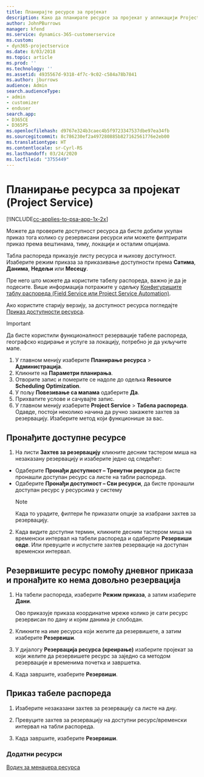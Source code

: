```yaml
---
title: Планирајте ресурсе за пројекат
description: Како да планирате ресурсе за пројекат у апликацији Project Service
author: JohnPBurrows
manager: kfend
ms.service: dynamics-365-customerservice
ms.custom:
- dyn365-projectservice
ms.date: 8/03/2018
ms.topic: article
ms.prod: ''
ms.technology: ''
ms.assetid: 4935567d-9318-4f7c-9c02-c584a78b7841
ms.author: jburrows
audience: Admin
search.audienceType:
- admin
- customizer
- enduser
search.app:
- D365CE
- D365PS
ms.openlocfilehash: d9767e324b3caec4b5f9723347537dbe97ea34fb
ms.sourcegitcommit: 8c786230ef2a497280885b827162561776e2eb00
ms.translationtype: HT
ms.contentlocale: sr-Cyrl-RS
ms.lasthandoff: 03/24/2020
ms.locfileid: "3755449"
---
```

# <a name="schedule-resources-for-a-project-project-service"></a>Планирање ресурса за пројекат (Project Service)

[!INCLUDE[cc-applies-to-psa-app-1x-2x](../includes/cc-applies-to-psa-app-1x-2x.md)]

Можете да проверите доступност ресурса да бисте добили укупан приказ тога колико су резервисани ресурси или можете филтрирати приказ према вештинама, тиму, локацији и осталим опцијама.  
  
Табла распореда приказује листу ресурса и њихову доступност. Изаберите режим приказа за приказивање доступности према **Сатима**, **Данима**, **Недељи** или **Месецу**.  
  
Пре него што можете да користите табелу распореда, важно је да је подесите. Више информација потражите у одељку [Конфигуришите таблу распореда (Field Service или Project Service Automation)](../field-service/configure-schedule-board.md).
  
Ако користите старију верзију, за доступност ресурса погледајте [Приказ доступности ресурса](../project-service/view-resource-availability.md).  

> [!IMPORTANT]
>  Да бисте користили функционалност резервације табеле распореда, географско кодирање и услуге за локацију, потребно је да укључите мапе.  
> 
> 1. У главном менију изаберите **Планирање ресурса** > **Администрација**.  
> 2. Кликните на **Параметри планирања**.  
> 3. Отворите запис и померите се надоле до одељка **Resource Scheduling Optimization**.  
> 4. У пољу **Повезивање са мапама** одаберите **Да**.  
> 5. Прихватите услове и сачувајте запис.  
> 6. У главном менију изаберите **Project Service** > **Табела распореда**. Одавде, постоји неколико начина да ручно закажете захтев за резервацију. Изаберите метод који функционише за вас.
  
## <a name="find-available-resources"></a>Пронађите доступне ресурсе

1.  На листи **Захтев за резервацију** кликните десним тастером миша на незаказану резервацију и изаберите једно од следећег:  
  
- Одаберите **Пронађи доступност – Тренутни ресурси** да бисте пронашли доступан ресурс са листе на табли распореда.  
- Одаберите **Пронађи доступност – Сви ресурси**, да бисте пронашли доступан ресурс у ресурсима у систему  
   > [!NOTE]
   >  Када то урадите, филтери ће приказати опције за изабрани захтев за резервацију.  
  
2. Када видите доступни термин, кликните десним тастером миша на временски интервал на табели распореда и одаберите **Резервиши овде**. Или превуците и испустите захтев резервације на доступан временски интервал.  
  

## <a name="book-a-resource-using-the-daily-view-and-find-whos-under-booked"></a>Резервишите ресурс помоћу дневног приказа и пронађите ко нема довољно резервација
  
1.  На табели распореда, изаберите **Режим приказа**, а затим изаберите **Дани**.  
  
    Ово приказује приказа координатне мреже колико је сати ресурс резервисан по дану и којим данима је слободан.  
  
2.  Кликните на име ресурса који желите да резервишете, а затим изаберите **Резервиши**.  
  
3.  У дијалогу **Резервација ресурса (креирање)** изаберите пројекат за који желите да резервишете ресурс за заједно са методом резервације и временима почетка и завршетка.  
  
4.  Када завршите, изаберите **Резервиши**.  
  
## <a name="view-to-the-schedule-board"></a>Приказ табеле распореда
  
1.  Изаберите незаказани захтев за резервацију са листе на дну.  
  
2.  Превуците захтев за резервацију на доступни ресурс/временски интервал на табли распореда.  
  
3.  Када завршите, изаберите **Резервиши**.  
  
### <a name="additional-resources"></a>Додатни ресурси  
 [Водич за менаџера ресурса](../project-service/resource-manager-guide.md)
